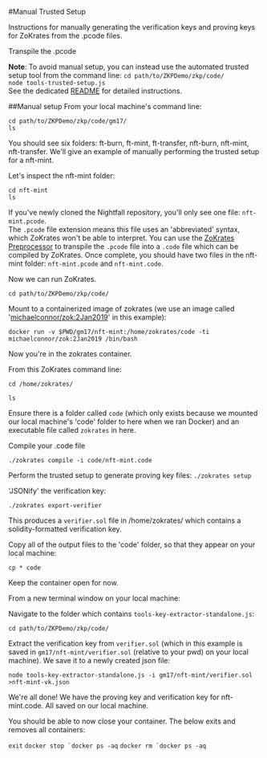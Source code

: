 #Manual Trusted Setup

Instructions for manually generating the verification keys and proving keys for ZoKrates from the
.pcode files.

Transpile the .pcode

**Note**: To avoid manual setup, you can instead use the automated trusted setup tool from the
command line: `cd path/to/ZKPDemo/zkp/code/`  
`node tools-trusted-setup.js`  
See the dedicated [README](./README-tools-trusted-setup.md) for detailed instructions.

##Manual setup From your local machine's command line:

`cd path/to/ZKPDemo/zkp/code/gm17/`  
`ls`

You should see six folders: ft-burn, ft-mint, ft-transfer, nft-burn, nft-mint, nft-transfer. We'll
give an example of manually performing the trusted setup for a nft-mint.

Let's inspect the nft-mint folder:

`cd nft-mint`  
`ls`

If you've newly cloned the Nightfall repository, you'll only see one file: `nft-mint.pcode`.  
The `.pcode` file extension means this file uses an 'abbreviated' syntax, which ZoKrates won't be
able to interpret. You can use the
[ZoKrates Preprocessor](https://github.com/EYBlockchain/zokrates-preprocessor) to transpile the
`.pcode` file into a `.code` file which can be compiled by ZoKrates. Once complete, you should have
two files in the nft-mint folder: `nft-mint.pcode` and `nft-mint.code`.

Now we can run ZoKrates.

`cd path/to/ZKPDemo/zkp/code/`

Mount to a containerized image of zokrates (we use an image called
'[michaelconnor/zok:2Jan2019](https://hub.docker.com/r/michaelconnor/zok)' in this example):

`docker run -v $PWD/gm17/nft-mint:/home/zokrates/code -ti michaelconnor/zok:2Jan2019 /bin/bash`

Now you're in the zokrates container.

From this ZoKrates command line:

`cd /home/zokrates/`

`ls`

Ensure there is a folder called `code` (which only exists because we mounted our local machine's
'code' folder to here when we ran Docker) and an executable file called `zokrates` in here.

Compile your .code file

`./zokrates compile -i code/nft-mint.code`

Perform the trusted setup to generate proving key files: `./zokrates setup`

'JSONify' the verification key:

`./zokrates export-verifier`

This produces a `verifier.sol` file in /home/zokrates/ which contains a solidity-formatted
verification key.

Copy all of the output files to the 'code' folder, so that they appear on your local machine:

`cp * code`

Keep the container open for now.

From a new terminal window on your local machine:

Navigate to the folder which contains `tools-key-extractor-standalone.js`:

`cd path/to/ZKPDemo/zkp/code/`

Extract the verification key from `verifier.sol` (which in this example is saved in
`gm17/nft-mint/verifier.sol` (relative to your pwd) on your local machine). We save it to a newly
created json file:

`node tools-key-extractor-standalone.js -i gm17/nft-mint/verifier.sol >nft-mint-vk.json`

We're all done! We have the proving key and verification key for nft-mint.code. All saved on our
local machine.

You should be able to now close your container. The below exits and removes all containers:

`exit` `` docker stop `docker ps -aq `` `` docker rm `docker ps -aq ``
